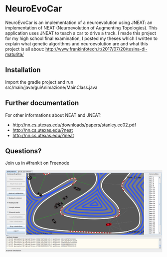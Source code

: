 # NeuroEvoCar
NeuroEvoCar is an implementation of a neuroevolution using JNEAT: an implementation
of NEAT (Neuroevolution of Augmenting Topologies). This application uses JNEAT to 
teach a car to drive a track. I made this project for my high school final examination, 
I posted my theses which I written to explain what genetic algorithms and neuroevolution are
and what this project is all about:
http://www.frankinfotech.it/2017/07/20/tesina-di-maturita/

## Installation
Import the gradle project and run src/main/java/guiAnimazione/MainClass.java

## Further documentation
For other informations about NEAT and JNEAT: 
* http://nn.cs.utexas.edu/downloads/papers/stanley.ec02.pdf
* http://nn.cs.utexas.edu/?neat
* http://nn.cs.utexas.edu/?jneat

## Questions?
Join us in #frankit on Freenode

![alt text](https://github.com/frankplus/NeuroEvoCar/blob/master/Screenshot.png "Screenshot")

